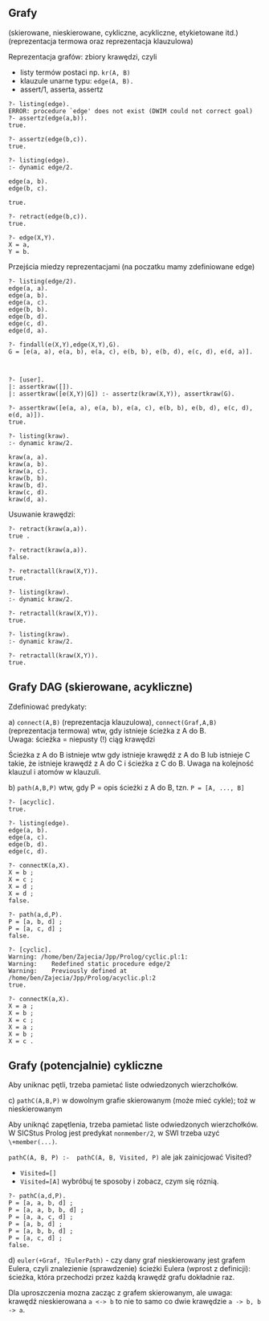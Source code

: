 Grafy
-----

(skierowane, nieskierowane, cykliczne, acykliczne, etykietowane itd.)
(reprezentacja termowa oraz reprezentacja klauzulowa)

Reprezentacja grafów: zbiory krawędzi, czyli

* listy termów postaci np. `kr(A, B)`
* klauzule unarne typu: `edge(A, B).`
* assert/1, asserta, assertz

```
?- listing(edge).
ERROR: procedure `edge' does not exist (DWIM could not correct goal)
?- assertz(edge(a,b)).
true.

?- assertz(edge(b,c)).
true.

?- listing(edge).
:- dynamic edge/2.

edge(a, b).
edge(b, c).

true.

?- retract(edge(b,c)).
true.

?- edge(X,Y).
X = a,
Y = b.
```

Przejścia miedzy reprezentacjami (na poczatku mamy zdefiniowane edge)

```
?- listing(edge/2).
edge(a, a).
edge(a, b).
edge(a, c).
edge(b, b).
edge(b, d).
edge(c, d).
edge(d, a).

?- findall(e(X,Y),edge(X,Y),G).
G = [e(a, a), e(a, b), e(a, c), e(b, b), e(b, d), e(c, d), e(d, a)].



?- [user].
|: assertkraw([]).
|: assertkraw([e(X,Y)|G]) :- assertz(kraw(X,Y)), assertkraw(G).

?- assertkraw([e(a, a), e(a, b), e(a, c), e(b, b), e(b, d), e(c, d), e(d, a)]).
true.

?- listing(kraw).
:- dynamic kraw/2.

kraw(a, a).
kraw(a, b).
kraw(a, c).
kraw(b, b).
kraw(b, d).
kraw(c, d).
kraw(d, a).
```

Usuwanie krawędzi:

```
?- retract(kraw(a,a)).
true .

?- retract(kraw(a,a)).
false.

?- retractall(kraw(X,Y)).
true.

?- listing(kraw).
:- dynamic kraw/2.

?- retractall(kraw(X,Y)).
true.

?- listing(kraw).
:- dynamic kraw/2.

?- retractall(kraw(X,Y)).
true.
```

Grafy DAG (skierowane, acykliczne)
--------------------------------

Zdefiniować predykaty:

  a) `connect(A,B)` (reprezentacja klauzulowa), `connect(Graf,A,B)` (reprezentacja termowa) wtw, gdy istnieje ścieżka z A do B.        
       Uwaga: ścieżka = niepusty (!) ciąg krawędzi
       
   Ścieżka z A do B istnieje wtw gdy istnieje krawędź z A do B lub istnieje C takie, że istnieje krawędź z A  do C i ścieżka z C do B.
   Uwaga na kolejność klauzul i atomów w klauzuli.

  b) `path(A,B,P)` wtw, gdy P = opis ścieżki z A do B,
                      tzn. `P = [A, ..., B]`


```
?- [acyclic].
true.

?- listing(edge).
edge(a, b).
edge(a, c).
edge(b, d).
edge(c, d).

?- connectK(a,X).
X = b ;
X = c ;
X = d ;
X = d ;
false.

?- path(a,d,P).
P = [a, b, d] ;
P = [a, c, d] ;
false.

?- [cyclic].
Warning: /home/ben/Zajecia/Jpp/Prolog/cyclic.pl:1:
Warning:    Redefined static procedure edge/2
Warning:    Previously defined at /home/ben/Zajecia/Jpp/Prolog/acyclic.pl:2
true.

?- connectK(a,X).
X = a ;
X = b ;
X = c ;
X = a ;
X = b ;
X = c .
```

Grafy (potencjalnie) cykliczne
-------------------------

Aby uniknac pętli, trzeba pamietać liste odwiedzonych wierzchołków.

  c) `pathC(A,B,P)` w dowolnym grafie skierowanym (może mieć cykle); toż w nieskierowanym

Aby uniknąć zapętlenia, trzeba pamietać liste odwiedzonych wierzchołków. W SICStus Prolog jest predykat `nonmember/2`, w SWI trzeba uzyć `\+member(...)`.

`pathC(A, B, P) :-  pathC(A, B, Visited, P)` ale jak zainicjować Visited?
  * `Visited=[]`
  * `Visited=[A]`
wybróbuj te sposoby i zobacz, czym się róznią.

```
?- pathC(a,d,P).
P = [a, a, b, d] ;
P = [a, a, b, b, d] ;
P = [a, a, c, d] ;
P = [a, b, d] ;
P = [a, b, b, d] ;
P = [a, c, d] ;
false.
```

  d) `euler(+Graf, ?EulerPath)` - czy dany graf nieskierowany jest grafem Eulera, czyli  znalezienie (sprawdzenie) ścieżki Eulera (wprost z definicji):            ścieżka, która przechodzi przez każdą krawędź grafu dokładnie raz.

  Dla uproszczenia mozna zacząc z grafem skierowanym, ale uwaga: krawędź nieskierowana `a <-> b` to nie to samo co dwie krawędzie `a -> b, b -> a`.
  
